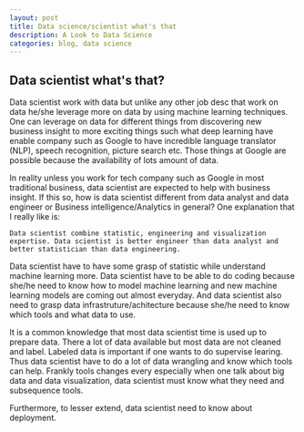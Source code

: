 ```yaml
---
layout: post
title: Data science/scientist what's that
description: A Look to Data Science
categories: blog, data science
---
```


## Data scientist what's that?

Data scientist work with data but unlike any other job desc that work on data he/she leverage more on data by using machine learning techniques. One can leverage on data for different things from discovering new business insight to more exciting things such what deep learning have enable company such as Google to have incredible language translator (NLP), speech recognition, picture search etc. Those things at Google are possible because the availability of lots amount of data. 

In reality unless you work for tech company such as Google in most traditional business, data scientist are expected to help with business insight. If this so, how is data scientist different from data analyst and data engineer or Business intelligence/Analytics in general? One explanation that I really like is: 

    Data scientist combine statistic, engineering and visualization expertise. Data scientist is better engineer than data analyst and better statistician than data engineering. 

Data scientist have to have some grasp of statistic while understand machine learning more. Data scientist have to be able to do coding because she/he need to know how to model machine learning and new machine learning models are coming out almost everyday. And data scientist also need to grasp data infrastruture/achitecture because she/he need to know which tools and what data to use. 

It is a common knowledge that most data scientist time is used up to prepare data. There a lot of data available but most data are not cleaned and label. Labeled data is important if one wants to do supervise learing.  Thus data scientist have to do a lot of data wrangling and know which tools can help. Frankly tools changes every especially when one talk about big data and data visualization, data scientist must know what they need and subsequence tools. 

Furthermore, to lesser extend, data scientist need to know about deployment. 